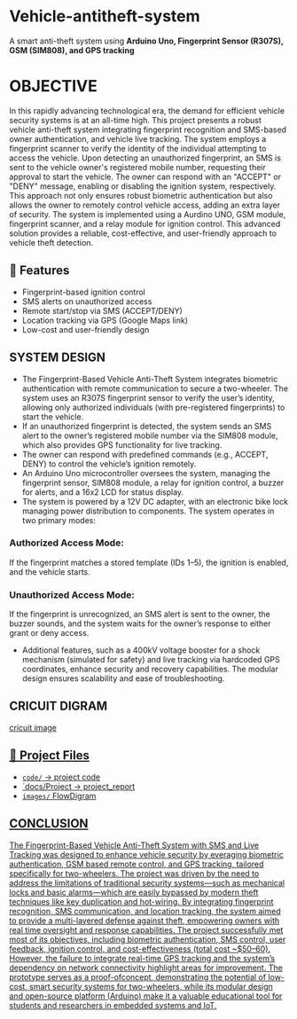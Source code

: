 # Vehicle-antitheft-system
A smart anti-theft system using **Arduino Uno, Fingerprint Sensor (R307S), GSM (SIM808), and GPS tracking**
# OBJECTIVE
In this rapidly advancing technological era, the demand for efficient vehicle security systems is at an all-time high. This project presents a robust vehicle anti-theft system integrating fingerprint recognition and SMS-based owner authentication, and vehicle live tracking. The system employs a fingerprint scanner to verify the identity of the individual attempting to access the vehicle. Upon detecting an unauthorized fingerprint, an SMS is sent to the vehicle 
owner's registered mobile number, requesting their approval to start the vehicle. The owner can respond with an "ACCEPT" or "DENY" message, enabling or disabling the ignition system, respectively. This approach not only ensures robust biometric authentication but also allows the owner to remotely control vehicle access, adding an extra layer of security. The system is implemented using a Aurdino UNO, GSM module, fingerprint scanner, and a relay module for ignition control. This advanced solution provides a reliable, cost-effective, and user-friendly approach to vehicle theft detection. 

## 🔧 Features
- Fingerprint-based ignition control
- SMS alerts on unauthorized access
- Remote start/stop via SMS (ACCEPT/DENY)
- Location tracking via GPS (Google Maps link)
- Low-cost and user-friendly design

 ## SYSTEM DESIGN
- The Fingerprint-Based Vehicle Anti-Theft System integrates biometric authentication with remote communication to secure a two-wheeler. 
The system uses an R307S fingerprint sensor to verify the user’s identity, allowing only authorized individuals (with pre-registered fingerprints) to start the vehicle. 
- If an unauthorized fingerprint is detected, the system sends an SMS alert to the owner’s registered mobile number via the SIM808 module, which also provides GPS functionality for live tracking. 
- The owner can respond with predefined commands (e.g., ACCEPT, DENY) to control the vehicle’s ignition remotely. 
- An Arduino Uno microcontroller oversees the system, managing the fingerprint sensor, SIM808 module, a relay for ignition control, a buzzer for alerts, and a 16x2 LCD for status display. 
- The system is powered by a 12V DC adapter, with an electronic bike lock managing power distribution to components. 
The system operates in two primary modes: 
### Authorized Access Mode: 
  If the fingerprint matches a stored template (IDs 1–5), the ignition is enabled, and the vehicle starts. 
### Unauthorized Access Mode: 
  If the fingerprint is unrecognized, an SMS alert is sent to the owner, the buzzer sounds, and the system waits for the owner’s response to either grant or deny access. 
- Additional features, such as a 400kV voltage booster for a shock mechanism (simulated for safety) and live tracking via hardcoded GPS coordinates, enhance security and recovery capabilities. The modular design ensures scalability and ease of troubleshooting. 
  
## CRICUIT DIGRAM
  <a href="https://github.com/Saieswar439/Vehicle-antitheft-system/blob/main/Screenshot%202025-08-22%20092547.png" a> cricuit image

## 📂 Project Files
- `code/` →<a href= "https://github.com/Saieswar439/Vehicle-antitheft-system/blob/main/project%20code.txt1.txt" a> project code
- `docs/Project →<a href= "https://github.com/Saieswar439/Vehicle-antitheft-system/blob/main/fingerprint%5ELJ_gsm_ignition_document%5B1%5D--_paper%5B1%5D.pdf" a> project_report
- `images/`<a href= "https://github.com/Saieswar439/Vehicle-antitheft-system/blob/main/Vehicle%20Anti(1).pdf" a> FlowDigram

## CONCLUSION  

The Fingerprint-Based Vehicle Anti-Theft System with SMS and Live Tracking was designed to enhance vehicle security by everaging biometric authentication, GSM based remote control, and GPS tracking, tailored specifically for two-wheelers. The project was driven by the need to address the limitations of traditional security systems—such as mechanical locks and basic alarms—which are easily bypassed by modern theft techniques like key duplication and hot-wiring. By integrating fingerprint recognition, SMS communication, and location tracking, the system aimed to provide a multi-layered defense against theft, empowering owners with real time oversight and response capabilities. The project successfully met most of its objectives, including biometric authentication, SMS control, user feedback, ignition control, and cost-effectiveness (total cost ~$50–60). However, the failure to integrate real-time GPS tracking and the system’s dependency on network connectivity highlight areas for improvement. The prototype serves as a proof-ofconcept, demonstrating the potential of low-cost, smart security systems for two-wheelers, while its modular design and open-source platform (Arduino) make it a valuable educational tool for students and researchers in embedded systems and IoT. 
